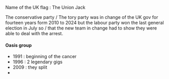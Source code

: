 Name of the UK flag : The Union Jack

The conservative party / The tory party was in change of the UK gov for fourteen years form 2010 to 2024 but the labour party won the last general election in July so / that the new team in change had to show they were able to deal with the arrest. 


#### Oasis group
- $1991$ : beginning of the cancer
- $1996$ : $2$ legendary gigs
- $2009$ : they split
- 